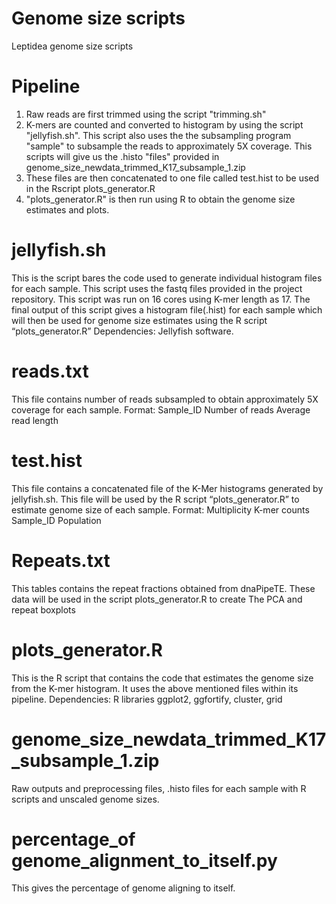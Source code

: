 # Genome size scripts
Leptidea genome size scripts
# Pipeline
1. Raw reads are first trimmed using the script "trimming.sh"
2. K-mers are counted and converted to histogram by using the script "jellyfish.sh". This script also uses the the subsampling program "sample" to subsample the reads to approximately 5X coverage. This scripts will give us the .histo "files" provided in genome_size_newdata_trimmed_K17_subsample_1.zip
3. These files are then concatenated to one file called test.hist to be used in the Rscript plots_generator.R
4. "plots_generator.R" is then run using R to obtain the genome size estimates and plots.
# jellyfish.sh
This is the script bares the code used to generate individual histogram files for each sample. This script uses the fastq files provided in the project repository. This script was run on 16 cores using K-mer length as 17. The final output of this script gives a histogram file(.hist) for each sample which will then be used for genome size estimates using the R script “plots_generator.R”
Dependencies: Jellyfish software. 

# reads.txt
This file contains number of reads subsampled to obtain approximately 5X coverage for each sample. 
Format: Sample_ID     Number of reads     Average read length

# test.hist
This file contains a concatenated file of the K-Mer histograms generated by jellyfish.sh. This file will be used by the R script “plots_generator.R” to estimate genome size of each sample. 
Format: Multiplicity	K-mer counts 		Sample_ID 		Population


# Repeats.txt
This tables contains the repeat fractions obtained from dnaPipeTE. These data will be used in the script plots_generator.R to create The PCA and repeat boxplots

# plots_generator.R
This is the R script that contains the code that estimates the genome size from the K-mer histogram. It uses the above mentioned files within its pipeline. 
Dependencies: R libraries ggplot2, ggfortify, cluster, grid


# genome_size_newdata_trimmed_K17_subsample_1.zip
Raw outputs and preprocessing files, .histo files for each sample with R scripts and unscaled genome sizes. 

# percentage_of genome_alignment_to_itself.py
This gives the percentage of genome aligning to itself.
